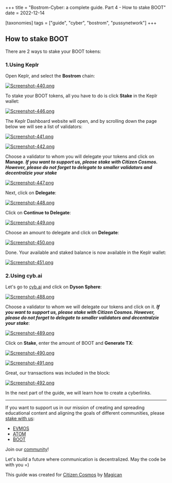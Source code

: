 +++
title = "Bostrom-Cyber: a complete guide. Part 4 - How to stake BOOT"
date = 2022-12-14

[taxonomies]
tags = ["guide", "cyber", "bostrom", "pussynetwork"]
+++

## How to stake BOOT ##

There are 2 ways to stake your BOOT tokens:

### 1.Using Keplr ###

Open Keplr, and select the **Bostrom** chain:

[![Screenshot-440.png](https://i.postimg.cc/gkB1d0qc/Screenshot-440.png)](https://postimg.cc/BXHmB4VR)

<!-- more -->

To stake your BOOT tokens, all you have to do is click **Stake** in the Keplr wallet:

[![Screenshot-446.png](https://i.postimg.cc/RVnL6VxZ/Screenshot-446.png)](https://postimg.cc/0bPwhvNT)

The Keplr Dashboard website will open, and by scrolling down the page below we will see a list of validators:

[![Screenshot-441.png](https://i.postimg.cc/HWMfHmvb/Screenshot-441.png)](https://postimg.cc/SjyZ7BhK)

[![Screenshot-442.png](https://i.postimg.cc/dt4ncSF8/Screenshot-442.png)](https://postimg.cc/BXP2xpX6)

Сhoose a validator to whom you will delegate your tokens and click on **Manage**. ***If you want to support us, please stake with Citizen Cosmos. However, please do not forget to delegate to smaller validators and decentralzie your stake***

[![Screenshot-447.png](https://i.postimg.cc/DZnBTVSP/Screenshot-447.png)](https://postimg.cc/Z9sr8MFW)

Next, click on **Delegate**:

[![Screenshot-448.png](https://i.postimg.cc/XqZFMxkg/Screenshot-448.png)](https://postimg.cc/ZvS0p8g9)

Click on **Continue to Delegate**:

[![Screenshot-449.png](https://i.postimg.cc/mrtF180W/Screenshot-449.png)](https://postimg.cc/t1GgLtqB)

Choose an amount to delegate and click on **Delegate**:

[![Screenshot-450.png](https://i.postimg.cc/PxMhXk2X/Screenshot-450.png)](https://postimg.cc/phy3C4w4)

Done. Your available and staked balance is now available in the Keplr wallet:

[![Screenshot-451.png](https://i.postimg.cc/BvQRT1g0/Screenshot-451.png)](https://postimg.cc/sMqnyxq6)

### 2.Using cyb.ai ###

Let's go to [cyb.ai](https://cyb.ai/) and click on **Dyson Sphere**:

[![Screenshot-488.png](https://i.postimg.cc/2ybsqbDx/Screenshot-488.png)](https://postimg.cc/y3KQtNWJ)

Сhoose a validator to whom we will delegate our tokens and click on it. ***If you want to support us, please stake with Citizen Cosmos. However, please do not forget to delegate to smaller validators and decentralzie your stake***:

[![Screenshot-489.png](https://i.postimg.cc/Kvg5W7fN/Screenshot-489.png)](https://postimg.cc/7fw7G2pG)

Click on **Stake**, enter the amount of BOOT and **Generate TX**:

[![Screenshot-490.png](https://i.postimg.cc/fyQxnpBf/Screenshot-490.png)](https://postimg.cc/FdGf0WtY)

[![Screenshot-491.png](https://i.postimg.cc/sfJBgMXr/Screenshot-491.png)](https://postimg.cc/7bfPBY0s)

Great, our transactions was included in the block:

[![Screenshot-492.png](https://i.postimg.cc/pVnHs7w1/Screenshot-492.png)](https://postimg.cc/23mM6H84)

In the next part of the guide, we will learn how to create a cyberlinks.


------------------------------------------------------------------------------------------------------------------------------------------------------------------
If you want to support us in our mission of creating and spreading educational content and aligning the goals of different communities, please [stake with us](https://www.citizencosmos.space/staking):
- [EVMOS](https://wallet.keplr.app/chains/evmos?modal=validator&chain=evmos_9001-2&validator_address=evmosvaloper1mtwvpdd57gpkyejd566s24afr9zm5ryq8gwpvj) 
- [ATOM](https://wallet.keplr.app/chains/cosmos-hub?modal=validator&chain=cosmoshub-4&validator_address=cosmosvaloper1e859xaue4k2jzqw20cv6l7p3tmc378pc3k8g2u) 
- [BOOT](https://wallet.keplr.app/chains/bostrom?modal=validator&chain=bostrom&validator_address=bostromvaloper1f7nx65pmayfenpfwzwaamwas4ygmvalqj6dz5r)

Join our [community](https://discord.gg/kJaG3EucCX)! 

Let's build a future where communication is decentralized. May the code be with you =) 

This guide was created for [Citizen Cosmos](https://www.citizencosmos.space/) by [Magican](https://t.me/magican_n)
